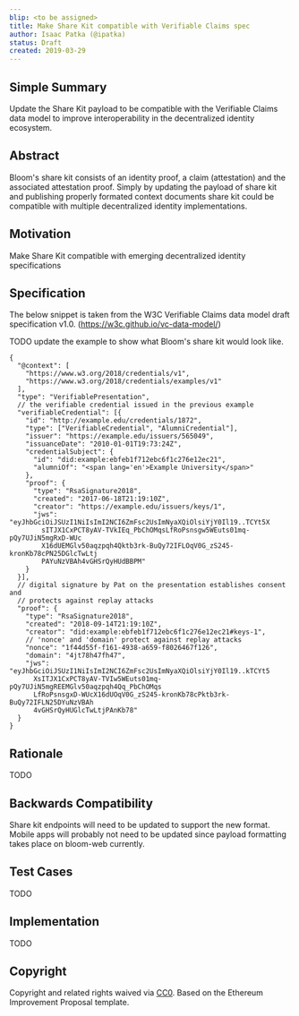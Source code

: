 ```yaml
---
blip: <to be assigned>
title: Make Share Kit compatible with Verifiable Claims spec
author: Isaac Patka (@ipatka)
status: Draft
created: 2019-03-29
---
```


<!--You can leave these HTML comments in your merged BLIP and delete the visible duplicate text guides, they will not appear and may be helpful to refer to if you edit it again. This is the suggested template for new BLIPs. Note that a BLIP number will be assigned by an editor. When opening a pull request to submit your BLIP, please use an abbreviated title in the filename, `blip-draft_title_abbrev.md`. The title should be 44 characters or less.-->

## Simple Summary
<!--"If you can't explain it simply, you don't understand it well enough." Provide a simplified and layman-accessible explanation of the BLIP.-->
Update the Share Kit payload to be compatible with the Verifiable Claims data model to improve interoperability in the decentralized identity ecosystem.

## Abstract
<!--A short (~200 word) description of the technical issue being addressed.-->
Bloom's share kit consists of an identity proof, a claim (attestation) and the associated attestation proof. Simply by updating the payload of share kit and publishing properly formated context documents share kit could be compatible with multiple decentralized identity implementations.

## Motivation
<!--The motivation is critical for BLIPs that want to change the Bloom protocol. It should clearly explain why the existing protocol specification is inadequate to address the problem that the BLIP solves. BLIP submissions without sufficient motivation may be rejected outright.-->
Make Share Kit compatible with emerging decentralized identity specifications

## Specification
<!--The technical specification should describe the syntax and semantics of any new feature. The specification should be detailed enough to allow competing, interoperable implementations for any of the current Bloom platforms.-->
The below snippet is taken from the W3C Verifiable Claims data model draft specification v1.0. (https://w3c.github.io/vc-data-model/)

TODO update the example to show what Bloom's share kit would look like.

```
{
  "@context": [
    "https://www.w3.org/2018/credentials/v1",
    "https://www.w3.org/2018/credentials/examples/v1"
  ],
  "type": "VerifiablePresentation",
  // the verifiable credential issued in the previous example
  "verifiableCredential": [{
    "id": "http://example.edu/credentials/1872",
    "type": ["VerifiableCredential", "AlumniCredential"],
    "issuer": "https://example.edu/issuers/565049",
    "issuanceDate": "2010-01-01T19:73:24Z",
    "credentialSubject": {
      "id": "did:example:ebfeb1f712ebc6f1c276e12ec21",
      "alumniOf": "<span lang='en'>Example University</span>"
    },
    "proof": {
      "type": "RsaSignature2018",
      "created": "2017-06-18T21:19:10Z",
      "creator": "https://example.edu/issuers/keys/1",
      "jws": "eyJhbGciOiJSUzI1NiIsImI2NCI6ZmFsc2UsImNyaXQiOlsiYjY0Il19..TCYt5X
        sITJX1CxPCT8yAV-TVkIEq_PbChOMqsLfRoPsnsgw5WEuts01mq-pQy7UJiN5mgRxD-WUc
        X16dUEMGlv50aqzpqh4Qktb3rk-BuQy72IFLOqV0G_zS245-kronKb78cPN25DGlcTwLtj
        PAYuNzVBAh4vGHSrQyHUdBBPM"
    }
  }],
  // digital signature by Pat on the presentation establishes consent and
  // protects against replay attacks
  "proof": {
    "type": "RsaSignature2018",
    "created": "2018-09-14T21:19:10Z",
    "creator": "did:example:ebfeb1f712ebc6f1c276e12ec21#keys-1",
    // 'nonce' and 'domain' protect against replay attacks
    "nonce": "1f44d55f-f161-4938-a659-f8026467f126",
    "domain": "4jt78h47fh47",
    "jws": "eyJhbGciOiJSUzI1NiIsImI2NCI6ZmFsc2UsImNyaXQiOlsiYjY0Il19..kTCYt5
      XsITJX1CxPCT8yAV-TVIw5WEuts01mq-pQy7UJiN5mgREEMGlv50aqzpqh4Qq_PbChOMqs
      LfRoPsnsgxD-WUcX16dUOqV0G_zS245-kronKb78cPktb3rk-BuQy72IFLN25DYuNzVBAh
      4vGHSrQyHUGlcTwLtjPAnKb78"
  }
}
```

## Rationale
<!--The rationale fleshes out the specification by describing what motivated the design and why particular design decisions were made. It should describe alternate designs that were considered and related work, e.g. how the feature is supported in other languages. The rationale may also provide evidence of consensus within the community, and should discuss important objections or concerns raised during discussion.-->
TODO

## Backwards Compatibility
<!--All BLIPs that introduce backwards incompatibilities must include a section describing these incompatibilities and their severity. The BLIP must explain how the author proposes to deal with these incompatibilities. BLIP submissions without a sufficient backwards compatibility treatise may be rejected outright.-->
Share kit endpoints will need to be updated to support the new format. Mobile apps will probably not need to be updated since payload formatting takes place on bloom-web currently.

## Test Cases
<!--Test cases for an implementation are mandatory for BLIPs that are affecting governance changes. Other BLIPs can choose to include links to test cases if applicable.-->
TODO

## Implementation
<!--The implementations must be completed before any BLIP is given status "Final", but it need not be completed before the BLIP is accepted. While there is merit to the approach of reaching consensus on the specification and rationale before writing code, the principle of "rough consensus and running code" is still useful when it comes to resolving many discussions of API details.-->
TODO

## Copyright
Copyright and related rights waived via [CC0](https://creativecommons.org/publicdomain/zero/1.0/). Based on the Ethereum Improvement Proposal template.
